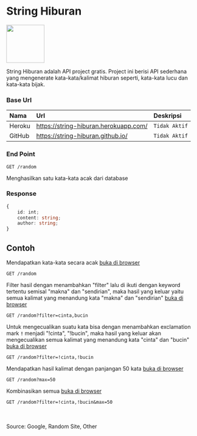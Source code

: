 # String Hiburan

<!-- [![Rest|Api](https://namespaceit.com/uploads/post/image/1602502828.png)](https://www.google.com/search?q=rest+api&oq=rest+api&aqs=chrome.0.69i59j0i512l9.1155j0j9&sourceid=chrome&ie=UTF-8) -->

<!-- [![N|Solid](https://cldup.com/dTxpPi9lDf.thumb.png =250x)](https://nodesource.com/products/nsolid) -->

<img src="https://namespaceit.com/uploads/post/image/1602502828.png" height="100" style="cursor:pointer">

<br>

String Hiburan adalah API project gratis. Project ini berisi API sederhana yang mengenerate kata-kata/kalimat hiburan seperti, kata-kata lucu dan kata-kata bijak.

### Base Url

| Nama   | Url                                   | Deskripsi     |
| :----- | :------------------------------------ | :------------ |
| Heroku | https://string-hiburan.herokuapp.com/ | `Tidak Aktif` |
| GitHub | https://string-hiburan.github.io/     | `Tidak Aktif` |

### End Point

```HTTP
GET /random
```

Menghasilkan satu kata-kata acak dari database

### Response

```ts
{
    id: int;
    content: string;
    author: string;
}
```

## Contoh

Mendapatkan kata-kata secara acak [buka di browser](https://string-hiburan.herokuapp.com/random)

```HTTP
GET /random
```

Filter hasil dengan menambahkan "filter" lalu di ikuti dengan keyword tertentu semisal "makna" dan "sendirian", maka hasil yang keluar yaitu semua kalimat yang menandung kata "makna" dan "sendirian" [buka di browser](https://string-hiburan.herokuapp.com/random?filter=makna,sendirian)

```HTTP
GET /random?filter=cinta,bucin
```

Untuk mengecualikan suatu kata bisa dengan menambahkan exclamation mark **`!`** menjadi "!cinta", "!bucin", maka hasil yang keluar akan mengecualikan semua kalimat yang menandung kata "cinta" dan "bucin" [buka di browser](https://string-hiburan.herokuapp.com/random?filter=!cinta,!bucin)

```HTTP
GET /random?filter=!cinta,!bucin
```

Mendapatkan hasil kalimat dengan panjangan 50 kata [buka di browser](https://string-hiburan.herokuapp.com/random?max=50)

```HTTP
GET /random?max=50
```

Kombinasikan semua [buka di browser](https://string-hiburan.herokuapp.com/random?filter=!cinta,!bucin&max=50)

```HTTP
GET /random?filter=!cinta,!bucin&max=50
```

<br>
<br>
Source: Google, Random Site, Other
